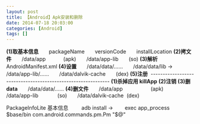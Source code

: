 ```yaml
---
layout: post
title: 【Android】Apk安装和删除
date: 2014-07-18 20:03:00
categories: [Android]
tags: []
---
```

**(1)取基本信息**
      packageName
      versionCode
      installLocation
**(2)拷文件**
      /data/app            (apk)
      /data/app-lib       (so)
**(3)解析**AndroidManifest.xml
**(4)设置**
      /data/data/……
      /data/data/lib -> /data/app-lib/……
      /data/dalvik-cache       (dex)
**(5)注册**
 -------------------------------------------------------------
**(1)杀掉应用 killApp**
**(2)注销**
**(3)删data**
      /data/data/......
**(4)删文件**
      /data/app                   (apk)
      /data/app-lib             (so)
      /data/dalvik-cache  (dex)
      
      

PackageInfoLite 基本信息
        adb install ->       
exec app_process $base/bin com.android.commands.pm.Pm "$@"
           


